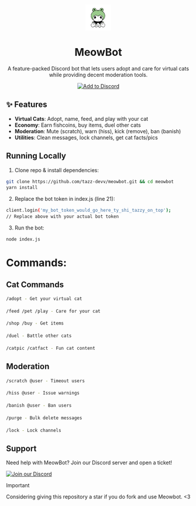 <div align="center">
  <img src="/assets/logo.png" width="70" height="70" alt="MeowBot Logo">
  
  <h1>MeowBot</h1>
  
  <p>A feature-packed Discord bot that lets users adopt and care for virtual cats<br>while providing decent moderation tools.</p>

  [![Add to Discord](https://img.shields.io/badge/Add%20to%20Discord-7289DA?style=for-the-badge&logo=discord&logoColor=white)](https://discord.com/oauth2/authorize?client_id=1375700760683085884&permissions=1651687581718&integration_type=0&scope=bot)
</div>


## ✨ Features
- **Virtual Cats**: Adopt, name, feed, and play with your cat
- **Economy**: Earn fishcoins, buy items, duel other cats
- **Moderation**: Mute (scratch), warn (hiss), kick (remove), ban (banish)
- **Utilities**: Clean messages, lock channels, get cat facts/pics

##  Running Locally
1. Clone repo & install dependencies:
```bash
git clone https://github.com/tazz-devv/meowbot.git && cd meowbot
yarn install
```

2. Replace the bot token in index.js (line 21):
```bash
client.login('my_bot_token_would_go_here_ty_shi_tazzy_on_top');
// Replace above with your actual bot token
```

3. Run the bot:
```bash
node index.js
```

# Commands:
## **Cat Commands**

```bash
/adopt - Get your virtual cat

/feed /pet /play - Care for your cat

/shop /buy - Get items

/duel - Battle other cats

/catpic /catfact - Fun cat content
```

## **Moderation**
```bash
/scratch @user - Timeout users

/hiss @user - Issue warnings

/banish @user - Ban users

/purge - Bulk delete messages

/lock - Lock channels

```

## Support

Need help with MeowBot? Join our Discord server and open a ticket!

[![Join our Discord](https://invidget.switchblade.xyz/tsdyDUAXVY)](https://discord.gg/tsdyDUAXVY)

> [!IMPORTANT]
> Considering giving this repository a star if you do fork and use Meowbot. <3

